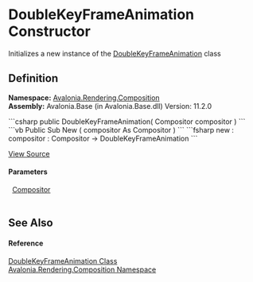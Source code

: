 # DoubleKeyFrameAnimation Constructor


Initializes a new instance of the <a href="T_Avalonia_Rendering_Composition_DoubleKeyFrameAnimation">DoubleKeyFrameAnimation</a> class



## Definition
**Namespace:** <a href="N_Avalonia_Rendering_Composition">Avalonia.Rendering.Composition</a>  
**Assembly:** Avalonia.Base (in Avalonia.Base.dll) Version: 11.2.0

<Tabs groupId="api-code-preview">
<TabItem value="csharp" label="C#">
```csharp
public DoubleKeyFrameAnimation(
	Compositor compositor
)
```
</TabItem>
<TabItem value="vb" label="VB">
```vb
Public Sub New ( 
	compositor As Compositor
)
```
</TabItem>
<TabItem value="fsharp" label="F#">
```fsharp
new : 
        compositor : Compositor -> DoubleKeyFrameAnimation
```
</TabItem>
</Tabs>



<a href="https://github.com/AvaloniaUI/Avalonia/tree/master/src/Avalonia.Base/obj/GeneratedFiles/DevGenerators/Avalonia.SourceGenerator.CompositionGenerator.CompositionRoslynGenerator/CompositionAnimations.cs#L57" title="View the source code">View Source</a>



#### Parameters
<dl><dt>  <a href="T_Avalonia_Rendering_Composition_Compositor">Compositor</a></dt><dd> </dd></dl>

## See Also


#### Reference
<a href="T_Avalonia_Rendering_Composition_DoubleKeyFrameAnimation">DoubleKeyFrameAnimation Class</a>  
<a href="N_Avalonia_Rendering_Composition">Avalonia.Rendering.Composition Namespace</a>  
